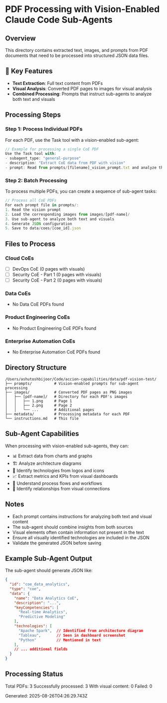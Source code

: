 
# PDF Processing with Vision-Enabled Claude Code Sub-Agents

## Overview
This directory contains extracted text, images, and prompts from PDF documents that need to be processed into structured JSON data files.

## 🎯 Key Features
- **Text Extraction**: Full text content from PDFs
- **Visual Analysis**: Converted PDF pages to images for visual analysis
- **Combined Processing**: Prompts that instruct sub-agents to analyze both text and visuals

## Processing Steps

### Step 1: Process Individual PDFs
For each PDF, use the Task tool with a vision-enabled sub-agent:

```javascript
// Example for processing a single CoE PDF
Use the Task tool with:
- subagent_type: "general-purpose"
- description: "Extract CoE data from PDF with vision"
- prompt: Read from prompts/[filename]_vision_prompt.txt and analyze the images in images/[filename]/
```

### Step 2: Batch Processing
To process multiple PDFs, you can create a sequence of sub-agent tasks:

```javascript
// Process all CoE PDFs
For each prompt file in prompts/:
1. Read the vision prompt
2. Load the corresponding images from images/[pdf-name]/
3. Use sub-agent to analyze both text and visuals
4. Generate JSON configuration
5. Save to data/coes/[coe_id].json
```

## Files to Process

### Cloud CoEs
- [ ] DevOps CoE (0 pages with visuals)
- [ ] Security CoE - Part 1 (0 pages with visuals)
- [ ] Security CoE - Part 2 (0 pages with visuals)

### Data CoEs
- No Data CoE PDFs found

### Product Engineering CoEs
- No Product Engineering CoE PDFs found

### Enterprise Automation CoEs
- No Enterprise Automation CoE PDFs found

## Directory Structure

```
/Users/ashutoshbijoor/Code/accion-capabilities/data/pdf-vision-test/
├── prompts/          # Vision-enabled prompts for sub-agent processing
├── images/           # Converted PDF pages as PNG images
│   ├── [pdf-name]/   # Directory for each PDF's images
│   │   ├── 1.png     # Page 1
│   │   ├── 2.png     # Page 2
│   │   └── ...       # Additional pages
├── metadata/         # Processing metadata for each PDF
└── instructions.md   # This file
```

## Sub-Agent Capabilities

When processing with vision-enabled sub-agents, they can:
- 📊 Extract data from charts and graphs
- 🏗️ Analyze architecture diagrams
- 🔧 Identify technologies from logos and icons
- 📈 Extract metrics and KPIs from visual dashboards
- 🔄 Understand process flows and workflows
- 🎯 Identify relationships from visual connections

## Notes

- Each prompt contains instructions for analyzing both text and visual content
- The sub-agent should combine insights from both sources
- Visual elements often contain information not present in the text
- Ensure all visually identified technologies are included in the JSON
- Validate the generated JSON before saving

## Example Sub-Agent Output

The sub-agent should generate JSON like:

```json
{
  "id": "coe_data_analytics",
  "type": "coe",
  "data": {
    "name": "Data Analytics CoE",
    "description": "...",
    "keyCompetencies": [
      "Real-time Analytics",
      "Predictive Modeling"
    ],
    "technologies": [
      "Apache Spark",  // Identified from architecture diagram
      "Tableau",       // Seen in dashboard screenshot
      "Python"         // Mentioned in text
    ],
    // ... additional fields
  }
}
```

## Processing Status

Total PDFs: 3
Successfully processed: 3
With visual content: 0
Failed: 0

Generated: 2025-08-26T04:26:29.743Z
